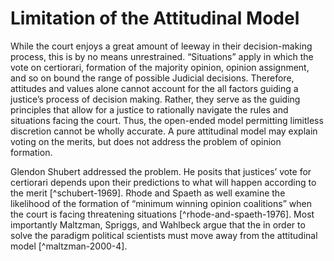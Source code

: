 # Limitation of the Attitudinal Model

While the court enjoys a great amount of leeway in their decision-making process, this is by no means unrestrained.  “Situations” apply in which the vote on certiorari, formation of the majority opinion, opinion assignment, and so on bound the range of possible Judicial decisions.  Therefore, attitudes and values alone cannot account for the all factors guiding a justice’s process of decision making.  Rather, they serve as the guiding principles that allow for a justice to rationally navigate the rules and situations facing the court.  Thus, the open-ended model permitting limitless discretion cannot be wholly accurate. A pure attitudinal model may explain voting on the merits, but does not address the problem of opinion formation.  


Glendon Shubert addressed the problem.  He posits that justices’ vote for certiorari depends upon their predictions to what will happen according to the merit [^schubert-1969].  Rhode and Spaeth as well examine the likelihood of the formation of “minimum winning opinion coalitions” when the court is facing threatening situations [^rhode-and-spaeth-1976]. Most importantly Maltzman, Spriggs, and Wahlbeck argue that the in order to solve the paradigm political scientists must move away from the attitudinal model [^maltzman-2000-4].
